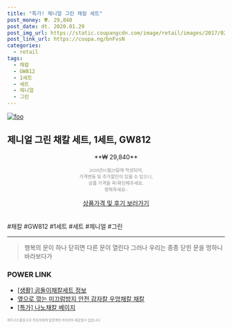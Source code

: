 ```yaml
--- 
title: "특가! 제니얼 그린 채칼 세트" 
post_money: ₩. 29,840 
post_date: dt. 2020.01.29 
post_img_url: https://static.coupangcdn.com/image/retail/images/2017/02/09/10/1/c5d1f02f-d3bf-49f6-bc9c-874ff58d3687.jpg 
post_link_url: https://coupa.ng/bnFvsN 
categories: 
  - retail 
tags: 
  - 채칼 
  - GW812 
  - 1세트 
  - 세트 
  - 제니얼 
  - 그린 
--- 
```

[![foo](https://static.coupangcdn.com/image/retail/images/2017/02/09/10/1/c5d1f02f-d3bf-49f6-bc9c-874ff58d3687.jpg)](https://coupa.ng/bnFvsN) 

## 제니얼 그린 채칼 세트, 1세트, GW812 
<p style="text-align: center;">**₩ 29,840**</p> 
<p style="text-align: center;"><span style="color: #898c8f; font-family: Georgia,Times,serif; font-size: 0.75em;">2020년01월29일에 작성되어, <br>가격변동 및 추가할인이 있을 수 있으니,<br> 상품 가격을 꼭!확인해주세요.<br>행복하세요~</span> 
</p>	 
<div markdown="0" style="text-align: center;"><a href="https://coupa.ng/bnFvsN" class="btn btn--success">상품가격 및 후기 보러가기</a></div> 
<br><br> 
  #채칼 #GW812 #1세트 #세트 #제니얼 #그린 
<hr> 

> 행복의 문이 하나 닫히면 다른 문이 열린다 그러나 우리는 종종 닫힌 문을 멍하니 바라보다가 


### POWER LINK

* <a href="https://blog.naver.com/fasyy4321/221760976112" target="_blank"> [생활] 곰돌이채칼세트 정보 </a>
* <a href="https://blog.naver.com/fasyy4321/221789842625" target="_blank">옆으로 깎는 미끄럼방지 안전 감자칼 우엉채칼 채칼</a>
* <a href="https://blog.naver.com/sakai111/221790107677" target="_blank">[특가] 나노채칼 베이지</a>

<span style="color: #898c8f; font-family: Georgia,Times,serif; font-size: 0.55em;">파트너스활동으로 작성자에게 일정액의 커미션이 제공될수 있습니다.</span> 
